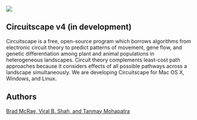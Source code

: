 <a href="http://www.circuitscape.org/home/sa_sb2.jpg"><img src="http://www.circuitscape.org/home/sa_sb2.jpg"/></a>

## Circuitscape v4 (in development)

Circuitscape is a free, open-source program which borrows algorithms
from electronic circuit theory to predict patterns of movement, gene
flow, and genetic differentiation among plant and animal populations
in heterogeneous landscapes. Circuit theory complements least-cost
path approaches because it considers effects of all possible pathways
across a landscape simultaneously. We are developing Circuitscape for
Mac OS X, Windows, and Linux.

## Authors

[Brad McRae, Viral B. Shah, and Tanmay Mohapatra](http://www.circuitscape.org/about-the-authors)
